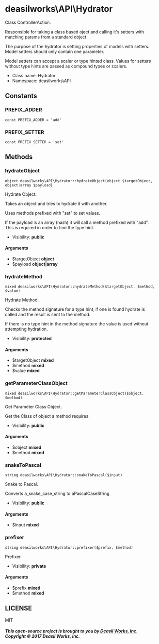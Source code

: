 deasilworks\API\Hydrator
===============

Class ControllerAction.

Responsible for taking a class based oject and
calling it's setters with matching params from a
standard object.

The purpose of the hydrator is setting properties
of models with setters. Model setters should only
contain one parameter.

Model setters can accept a scaler or type hinted
class. Values for setters without type hints are passed
as compound types or scalers.


* Class name: Hydrator
* Namespace: deasilworks\API



Constants
----------


### PREFIX_ADDER

    const PREFIX_ADDER = 'add'





### PREFIX_SETTER

    const PREFIX_SETTER = 'set'







Methods
-------


### hydrateObject

    object deasilworks\API\Hydrator::hydrateObject(object $targetObject, object|array $payload)

Hydrate Object.

Takes an object and tries to hydrate it with another.

Uses methods prefixed with "set" to set values.

If the payload is an array (hash) it will call a method
prefixed with "add". This is required in order to find
the type hint.

* Visibility: **public**


#### Arguments
* $targetObject **object**
* $payload **object|array**



### hydrateMethod

    mixed deasilworks\API\Hydrator::hydrateMethod($targetObject, $method, $value)

Hydrate Method.

Checks the method signature for a type hint, if
one is found hydrate is called and the result is
sent to the method.

If there is no type hint in the method signature
the value is used without attempting hydration.

* Visibility: **protected**


#### Arguments
* $targetObject **mixed**
* $method **mixed**
* $value **mixed**



### getParameterClassObject

    mixed deasilworks\API\Hydrator::getParameterClassObject($object, $method)

Get Parameter Class Object.

Get the Class of object a method requires.

* Visibility: **public**


#### Arguments
* $object **mixed**
* $method **mixed**



### snakeToPascal

    string deasilworks\API\Hydrator::snakeToPascal($input)

Snake to Pascal.

Converts a_snake_case_string to aPascalCaseString.

* Visibility: **public**


#### Arguments
* $input **mixed**



### prefixer

    string deasilworks\API\Hydrator::prefixer($prefix, $method)

Prefixer.



* Visibility: **private**


#### Arguments
* $prefix **mixed**
* $method **mixed**



## LICENSE

MIT

##### This open-source project is brought to you by [Deasil Works, Inc.](http://deasil.works/) Copyright &copy; 2017 Deasil Works, Inc.